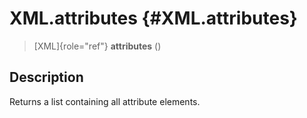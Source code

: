 XML.attributes {#XML.attributes}
==============

> [XML]{role="ref"} **attributes** ()

Description
-----------

Returns a list containing all attribute elements.
